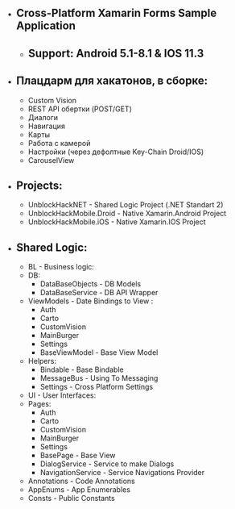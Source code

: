 - ## Cross-Platform Xamarin Forms Sample Application
    - ## Support: Android 5.1-8.1 & IOS 11.3
- ## Плацдарм для хакатонов, в сборке:
    - Custom Vision
    - REST API обертки (POST/GET)
    - Диалоги
    - Навигация
    - Карты
    - Работа с камерой
    - Настройки (через дефолтные Key-Chain Droid/IOS)
    - CarouselView

- ## Projects:
    - UnblockHackNET - Shared Logic Project (.NET Standart 2)
    - UnblockHackMobile.Droid - Native Xamarin.Android Project
    - UnblockHackMobile.iOS - Native Xamarin.IOS Project
  
- ## Shared Logic:
    - BL - Business logic:
    - DB:
        - DataBaseObjects - DB Models
        - DataBaseService - DB API Wrapper
    - ViewModels - Date Bindings to View :
        - Auth
        - Carto
        - CustomVision
        - MainBurger
        - Settings
        - BaseViewModel - Base View Model
    - Helpers:
        - Bindable - Base Bindable
        - MessageBus - Using To Messaging
        - Settings - Cross Platform Settings
    - UI - User Interfaces:
    - Pages:
        - Auth
        - Carto
        - CustomVision
        - MainBurger
        - Settings
        - BasePage - Base View
        - DialogService - Service to make Dialogs
        - NavigationService - Service Navigations Provider
   - Annotations - Code Annotations
   - AppEnums - App Enumerables
   - Consts - Public Constants
    
